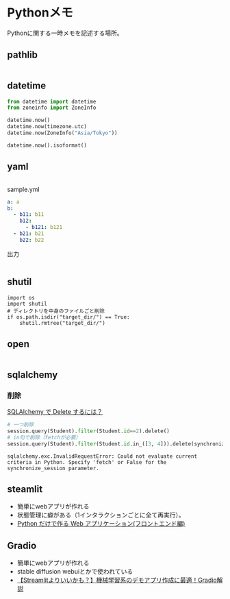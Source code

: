 # Pythonメモ
Pythonに関する一時メモを記述する場所。   

## pathlib
```
```

## datetime
```Python
from datetime import datetime
from zoneinfo import ZoneInfo

datetime.now()
datetime.now(timezone.utc)
datetime.now(ZoneInfo("Asia/Tokyo"))

datetime.now().isoformat()
```

## yaml
```

```

sample.yml
```yaml
a: a
b:
  - b11: b11
    b12: 
      - b121: b121
  - b21: b21
    b22: b22
```

出力
```
```

## shutil
```
import os
import shutil
# ディレクトリを中身のファイルごと削除
if os.path.isdir("target_dir/") == True:
	shutil.rmtree("target_dir/")
```

## open
```
```

## sqlalchemy
### 削除
[SQLAlchemy で Delete するには？](https://qiita.com/nskydiving/items/eedd5cea88b5afdbfc49)


```python
# 一つ削除
session.query(Student).filter(Student.id==2).delete()
# in句で削除（fetchが必要）
session.query(Student).filter(Student.id.in_([3, 4])).delete(synchronize_session='fetch')
```

`sqlalchemy.exc.InvalidRequestError: Could not evaluate current criteria in Python. Specify 'fetch' or False for the synchronize_session parameter.`

## steamlit
- 簡単にwebアプリが作れる
- 状態管理に癖がある（1インタラクションごとに全て再実行）。
- [Python だけで作る Web アプリケーション(フロントエンド編)](https://zenn.dev/alivelimb/books/python-web-frontend/viewer/about)

## Gradio
- 簡単にwebアプリが作れる
- stable diffusion webuiとかで使われている
- [【Streamlitよりいいかも？】機械学習系のデモアプリ作成に最適！Gradio解説](https://aotamasaki.hatenablog.com/entry/gradio-explanation)